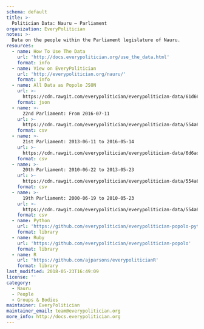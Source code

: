 ```yaml
---
schema: default
title: >-
  Politician Data: Nauru — Parliament
organization: EveryPolitician
notes: >-
  Data on the people within the Parliament legislature of Nauru.
resources:
  - name: How To Use The Data
    url: 'http://docs.everypolitician.org/use_the_data.html'
    format: info
  - name: View on EveryPolitician
    url: 'http://everypolitician.org/nauru/'
    format: info
  - name: All Data as Popolo JSON
    url: >-
      https://cdn.rawgit.com/everypolitician/everypolitician-data/61d667b1ce21f34bdd6b6997c77e56b64e8a199d/data/Nauru/Parliament/ep-popolo-v1.0.json
    format: json
  - name: >-
      22nd Parliament: From 2016-07-11
    url: >-
      https://cdn.rawgit.com/everypolitician/everypolitician-data/554a6cb306153130ac5558e4c015471d63e57cb7/data/Nauru/Parliament/term-22.csv
    format: csv
  - name: >-
      21st Parliament: 2013-06-11 to 2016-05-14
    url: >-
      https://cdn.rawgit.com/everypolitician/everypolitician-data/6d6ad04f634615a87bc7da28d6c662654b168a7f/data/Nauru/Parliament/term-21.csv
    format: csv
  - name: >-
      20th Parliament: 2010-06-22 to 2013-05-23
    url: >-
      https://cdn.rawgit.com/everypolitician/everypolitician-data/554a6cb306153130ac5558e4c015471d63e57cb7/data/Nauru/Parliament/term-20.csv
    format: csv
  - name: >-
      19th Parliament: 2000-06-19 to 2010-05-23
    url: >-
      https://cdn.rawgit.com/everypolitician/everypolitician-data/554a6cb306153130ac5558e4c015471d63e57cb7/data/Nauru/Parliament/term-19.csv
    format: csv
  - name: Python
    url: 'https://github.com/everypolitician/everypolitician-popolo-python'
    format: library
  - name: Ruby
    url: 'https://github.com/everypolitician/everypolitician-popolo'
    format: library
  - name: R
    url: 'https://github.com/ajparsons/everypoliticianR'
    format: library
last_modified: 2018-05-23T16:49:09
license: ''
category:
  - Nauru
  - People
  - Groups & Bodies
maintainer: EveryPolitician
maintainer_email: team@everypolitician.org
more_info: http://docs.everypolitician.org
---
```

